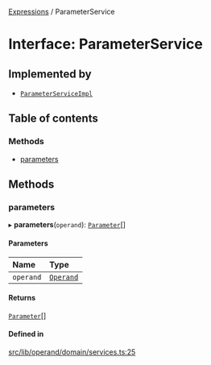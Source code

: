 [Expressions](../README.md) / ParameterService

# Interface: ParameterService

## Implemented by

- [`ParameterServiceImpl`](../classes/ParameterServiceImpl.md)

## Table of contents

### Methods

- [parameters](ParameterService.md#parameters)

## Methods

### parameters

▸ **parameters**(`operand`): [`Parameter`](Parameter.md)[]

#### Parameters

| Name | Type |
| :------ | :------ |
| `operand` | [`Operand`](../classes/Operand.md) |

#### Returns

[`Parameter`](Parameter.md)[]

#### Defined in

[src/lib/operand/domain/services.ts:25](https://github.com/FlavioLionelRita/3xpr/blob/2371f39/src/lib/operand/domain/services.ts#L25)
